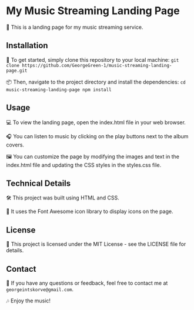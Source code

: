 # My Music Streaming Landing Page
🎵 This is a landing page for my music streaming service.

## Installation
🔧 To get started, simply clone this repository to your local machine:
`git clone https://github.com/GeorgeGreen-1/music-streaming-landing-page.git`

📦 Then, navigate to the project directory and install the dependencies:
`cd music-streaming-landing-page
npm install
`

## Usage
💻 To view the landing page, open the index.html file in your web browser.

🎧 You can listen to music by clicking on the play buttons next to the album covers.

🖼️ You can customize the page by modifying the images and text in the index.html file and updating the CSS styles in the styles.css file.

## Technical Details
🛠️ This project was built using HTML and CSS.

🚀 It uses the Font Awesome icon library to display icons on the page.

## License
📝 This project is licensed under the MIT License - see the LICENSE file for details.

## Contact
📧 If you have any questions or feedback, feel free to contact me at `georgeintskorve@gmail.com`.

🎶 Enjoy the music!

